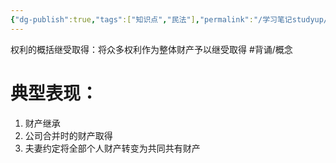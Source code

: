 ```yaml
---
{"dg-publish":true,"tags":["知识点","民法"],"permalink":"/学习笔记studyup/知识点cheese/权利的概括继受取得/","dgPassFrontmatter":true,"created":"2024-07-14T09:10:44.742+08:00","updated":"2024-10-27T19:56:28.795+08:00"}
---
```


权利的概括继受取得：将众多权利作为整体财产予以继受取得 #背诵/概念 

# 典型表现：
1. 财产继承
2. 公司合并时的财产取得
3. 夫妻约定将全部个人财产转变为共同共有财产
